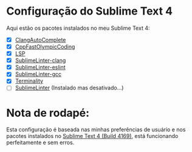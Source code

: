 # Configuração do Sublime Text 4

Aqui estão os pacotes instalados no meu Sublime Text 4:

- [x] [ClangAutoComplete](https://github.com/pl-ca/ClangAutoComplete)
- [x] [CppFastOlympicCoding](https://github.com/Jatana/FastOlympicCoding)
- [x] [LSP](https://lsp.sublimetext.io/)
- [x] [SublimeLinter-clang](https://github.com/SublimeLinter/SublimeLinter-clang)
- [x] [SublimeLinter-eslint](https://github.com/SublimeLinter/SublimeLinter-eslint)
- [x] [SublimeLinter-gcc](https://github.com/SublimeLinter/SublimeLinter-gcc)
- [x] [Terminality](https://github.com/spywhere/Terminality)
- [ ] [SublimeLinter](https://www.sublimelinter.com/en/master/) (Instalado mas desativado...)

# Nota de rodapé: 
Esta configuração é baseada nas minhas preferências de usuário e nos pacotes instalados no [Sublime Text 4 (Build 4169)](https://www.sublimetext.com), está funcionando perfeitamente e sem erros.

